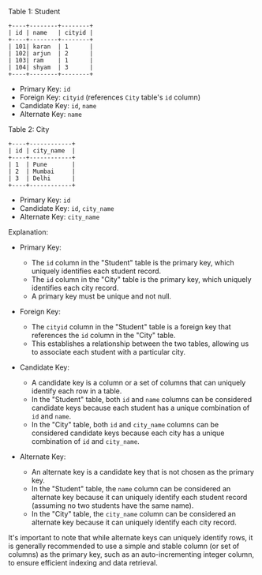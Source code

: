 Table 1: Student
```
+----+--------+--------+
| id | name   | cityid |
+----+--------+--------+
| 101| karan  | 1      |
| 102| arjun  | 2      |
| 103| ram    | 1      |
| 104| shyam  | 3      |
+----+--------+--------+
```
- Primary Key: `id`
- Foreign Key: `cityid` (references `City` table's `id` column)
- Candidate Key: `id`, `name`
- Alternate Key: `name`

Table 2: City
```
+----+------------+
| id | city_name  |
+----+------------+
| 1  | Pune       |
| 2  | Mumbai     |
| 3  | Delhi      |
+----+------------+
```
- Primary Key: `id`
- Candidate Key: `id`, `city_name`
- Alternate Key: `city_name`

Explanation:

- Primary Key:
    - The `id` column in the "Student" table is the primary key, which uniquely identifies each student record.
    - The `id` column in the "City" table is the primary key, which uniquely identifies each city record.
    - A primary key must be unique and not null.

- Foreign Key:
    - The `cityid` column in the "Student" table is a foreign key that references the `id` column in the "City" table.
    - This establishes a relationship between the two tables, allowing us to associate each student with a particular city.

- Candidate Key:
    - A candidate key is a column or a set of columns that can uniquely identify each row in a table.
    - In the "Student" table, both `id` and `name` columns can be considered candidate keys because each student has a unique combination of `id` and `name`.
    - In the "City" table, both `id` and `city_name` columns can be considered candidate keys because each city has a unique combination of `id` and `city_name`.

- Alternate Key:
    - An alternate key is a candidate key that is not chosen as the primary key.
    - In the "Student" table, the `name` column can be considered an alternate key because it can uniquely identify each student record (assuming no two students have the same name).
    - In the "City" table, the `city_name` column can be considered an alternate key because it can uniquely identify each city record.

It's important to note that while alternate keys can uniquely identify rows, it is generally recommended to use a simple and stable column (or set of columns) as the primary key, such as an auto-incrementing integer column, to ensure efficient indexing and data retrieval.